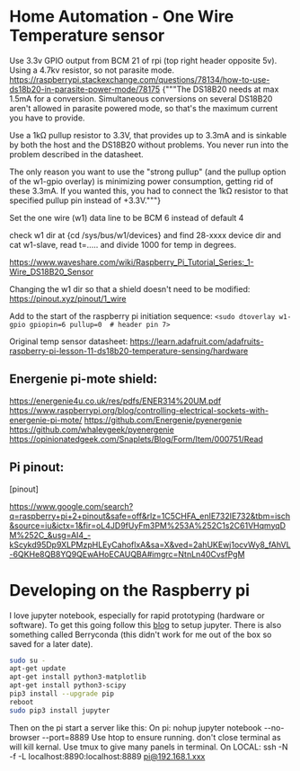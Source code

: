# Home Automation - One Wire Temperature sensor

Use 3.3v GPIO output from BCM 21 of rpi (top right header opposite 5v). Using a 4.7kv resistor, so not parasite mode. https://raspberrypi.stackexchange.com/questions/78134/how-to-use-ds18b20-in-parasite-power-mode/78175 {"""The DS18B20 needs at max 1.5mA for a conversion. Simultaneous conversions on several DS18B20 aren't allowed in parasite powered mode, so that's the maximum current you have to provide.

Use a 1kΩ pullup resistor to 3.3V, that provides up to 3.3mA and is sinkable by both the host and the DS18B20 without problems. You never run into the problem described in the datasheet.

The only reason you want to use the "strong pullup" (and the pullup option of the w1-gpio overlay) is minimizing power consumption, getting rid of these 3.3mA. If you wanted this, you had to connect the 1kΩ resistor to that specified pullup pin instead of +3.3V."""}

Set the one wire (w1) data line to be BCM 6 instead of default 4

check w1 dir at {cd /sys/bus/w1/devices} and find 28-xxxx device dir and cat w1-slave, read t=..... and divide 1000 for temp in degrees.

https://www.waveshare.com/wiki/Raspberry_Pi_Tutorial_Series:_1-Wire_DS18B20_Sensor

Changing the w1 dir so that a shield doesn't need to be modified:
https://pinout.xyz/pinout/1_wire


Add to the start of the raspberry pi initiation sequence:
`<sudo dtoverlay w1-gpio gpiopin=6 pullup=0  # header pin 7>`


Original temp sensor datasheet: https://learn.adafruit.com/adafruits-raspberry-pi-lesson-11-ds18b20-temperature-sensing/hardware


## Energenie pi-mote shield: 

https://energenie4u.co.uk/res/pdfs/ENER314%20UM.pdf
https://www.raspberrypi.org/blog/controlling-electrical-sockets-with-energenie-pi-mote/
https://github.com/Energenie/pyenergenie
https://github.com/whaleygeek/pyenergenie
https://opinionatedgeek.com/Snaplets/Blog/Form/Item/000751/Read

## Pi pinout:

 [pinout] 

https://www.google.com/search?q=raspberry+pi+2+pinout&safe=off&rlz=1C5CHFA_enIE732IE732&tbm=isch&source=iu&ictx=1&fir=oL4JD9fUyFm3PM%253A%252C1s2C61VHqmyqDM%252C_&usg=AI4_-kScykd95Dp9XLPMzpHLEyCahoflxA&sa=X&ved=2ahUKEwj1ocvWy8_fAhVL-6QKHe8QB8YQ9QEwAHoECAUQBA#imgrc=NtnLn40CvsfPgM

# Developing on the Raspberry pi

I love jupyter notebook, especially for rapid prototyping (hardware or software). To get this going follow this [blog](https://www.instructables.com/id/Jupyter-Notebook-on-Raspberry-Pi/) to setup jupyter. There is also something called Berryconda (this didn't work for me out of the box so saved for a later date).

```bash
sudo su -
apt-get update
apt-get install python3-matplotlib
apt-get install python3-scipy
pip3 install --upgrade pip
reboot
sudo pip3 install jupyter
```

Then on the pi start a server like this:
On pi: nohup jupyter notebook --no-browser --port=8889
Use htop to ensure running. don't close terminal as will kill kernal. Use tmux to give many panels in terminal. 
On LOCAL: ssh -N -f -L localhost:8890:localhost:8889 pi@192.168.1.xxx



